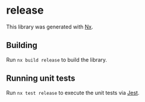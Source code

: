 # release

This library was generated with [Nx](https://nx.dev).

## Building

Run `nx build release` to build the library.

## Running unit tests

Run `nx test release` to execute the unit tests via [Jest](https://jestjs.io).
